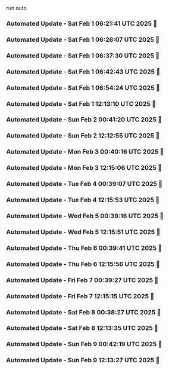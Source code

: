 run auto


### Automated Update - Sat Feb  1 06:21:41 UTC 2025 🚀


### Automated Update - Sat Feb  1 06:26:07 UTC 2025 🚀


### Automated Update - Sat Feb  1 06:37:30 UTC 2025 🚀


### Automated Update - Sat Feb  1 06:42:43 UTC 2025 🚀


### Automated Update - Sat Feb  1 06:54:24 UTC 2025 🚀


### Automated Update - Sat Feb  1 12:13:10 UTC 2025 🚀


### Automated Update - Sun Feb  2 00:41:20 UTC 2025 🚀


### Automated Update - Sun Feb  2 12:12:55 UTC 2025 🚀


### Automated Update - Mon Feb  3 00:40:16 UTC 2025 🚀


### Automated Update - Mon Feb  3 12:15:06 UTC 2025 🚀


### Automated Update - Tue Feb  4 00:39:07 UTC 2025 🚀


### Automated Update - Tue Feb  4 12:15:53 UTC 2025 🚀


### Automated Update - Wed Feb  5 00:39:16 UTC 2025 🚀


### Automated Update - Wed Feb  5 12:15:51 UTC 2025 🚀


### Automated Update - Thu Feb  6 00:39:41 UTC 2025 🚀


### Automated Update - Thu Feb  6 12:15:56 UTC 2025 🚀


### Automated Update - Fri Feb  7 00:39:27 UTC 2025 🚀


### Automated Update - Fri Feb  7 12:15:15 UTC 2025 🚀


### Automated Update - Sat Feb  8 00:38:27 UTC 2025 🚀


### Automated Update - Sat Feb  8 12:13:35 UTC 2025 🚀


### Automated Update - Sun Feb  9 00:42:19 UTC 2025 🚀


### Automated Update - Sun Feb  9 12:13:27 UTC 2025 🚀
